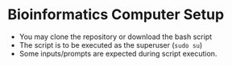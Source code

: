 # Bioinformatics Computer Setup
- You may clone the repository or download the bash script
- The script is to be executed as the superuser (`sudo su`)
- Some inputs/prompts are expected during script execution.
